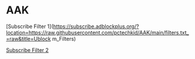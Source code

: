 # AAK

[Subscribe Filter 1](https://subscribe.adblockplus.org/?location=https://raw.githubusercontent.com/pctechkid/AAK/main/filters.txt_=raw&title=Ublock m_Filters)

[Subscribe Filter 2](https://subscribe.adblockplus.org/?location=https://raw.githubusercontent.com/pctechkid/AAK/main/undetected.txt)
